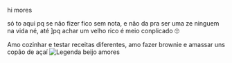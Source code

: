 
hi mores

só to aqui pq se não fizer fico sem nota, e não da pra ser uma ze ninguem na vida né, até 
]pq achar um velho rico é meio conplicado 🙄

Amo cozinhar e testar receitas diferentes, amo fazer brownie e amassar uns copão de açaí 
![Legenda beijo amores](https://media1.tenor.com/m/8NjFaJb22REAAAAC/maria-jose-maria-cururu.gif)
